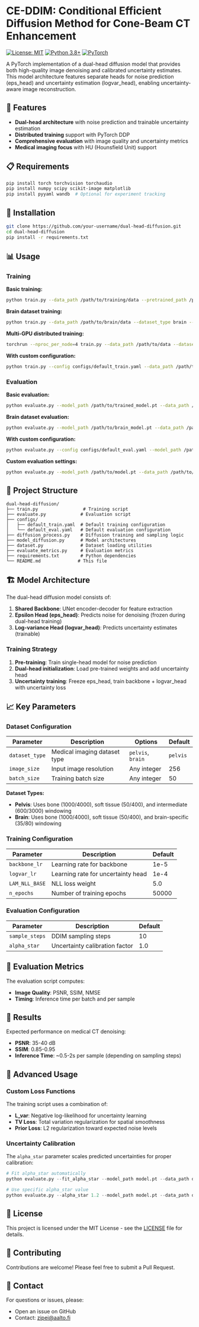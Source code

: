 # CE-DDIM: Conditional Efficient Diffusion Method for Cone-Beam CT Enhancement

[![License: MIT](https://img.shields.io/badge/License-MIT-yellow.svg)](https://opensource.org/licenses/MIT)
[![Python 3.8+](https://img.shields.io/badge/python-3.8+-blue.svg)](https://www.python.org/downloads/release/python-380/)
[![PyTorch](https://img.shields.io/badge/PyTorch-1.9+-red.svg)](https://pytorch.org/)

A PyTorch implementation of a dual-head diffusion model that provides both high-quality image denoising and calibrated uncertainty estimates. This model architecture features separate heads for noise prediction (eps_head) and uncertainty estimation (logvar_head), enabling uncertainty-aware image reconstruction.

## 🚀 Features

- **Dual-head architecture** with noise prediction and trainable uncertainty estimation
- **Distributed training** support with PyTorch DDP
- **Comprehensive evaluation** with image quality and uncertainty metrics
- **Medical imaging focus** with HU (Hounsfield Unit) support

## 📋 Requirements

```bash
pip install torch torchvision torchaudio
pip install numpy scipy scikit-image matplotlib
pip install pyyaml wandb  # Optional for experiment tracking
```

## 🔧 Installation

```bash
git clone https://github.com/your-username/dual-head-diffusion.git
cd dual-head-diffusion
pip install -r requirements.txt
```

## 📊 Usage

### Training

**Basic training:**
```bash
python train.py --data_path /path/to/training/data --pretrained_path /path/to/single_head_model.pt
```

**Brain dataset training:**
```bash
python train.py --data_path /path/to/brain/data --dataset_type brain --pretrained_path /path/to/model.pt
```

**Multi-GPU distributed training:**
```bash
torchrun --nproc_per_node=4 train.py --data_path /path/to/data --dataset_type pelvis --use_wandb --experiment_name my_experiment
```

**With custom configuration:**
```bash
python train.py --config configs/default_train.yaml --data_path /path/to/data --dataset_type brain
```

### Evaluation

**Basic evaluation:**
```bash
python evaluate.py --model_path /path/to/trained_model.pt --data_path /path/to/test/data
```

**Brain dataset evaluation:**
```bash
python evaluate.py --model_path /path/to/brain_model.pt --data_path /path/to/brain/data --dataset_type brain
```

**With custom configuration:**
```bash
python evaluate.py --config configs/default_eval.yaml --model_path /path/to/model.pt --data_path /path/to/data --dataset_type brain
```

**Custom evaluation settings:**
```bash
python evaluate.py --model_path /path/to/model.pt --data_path /path/to/data --dataset_type pelvis --sample_steps 20 --batch_size 10
```

## 📁 Project Structure

```
dual-head-diffusion/
├── train.py                 # Training script
├── evaluate.py             # Evaluation script
├── configs/
│   ├── default_train.yaml  # Default training configuration
│   └── default_eval.yaml   # Default evaluation configuration
├── diffusion_process.py    # Diffusion training and sampling logic
├── model_diffusion.py      # Model architectures
├── dataset.py              # Dataset loading utilities
├── evaluate_metrics.py     # Evaluation metrics
├── requirements.txt        # Python dependencies
└── README.md              # This file
```

## 🏗️ Model Architecture

The dual-head diffusion model consists of:

1. **Shared Backbone**: UNet encoder-decoder for feature extraction
2. **Epsilon Head (eps_head)**: Predicts noise for denoising (frozen during dual-head training)
3. **Log-variance Head (logvar_head)**: Predicts uncertainty estimates (trainable)

### Training Strategy

1. **Pre-training**: Train single-head model for noise prediction
2. **Dual-head initialization**: Load pre-trained weights and add uncertainty head
3. **Uncertainty training**: Freeze eps_head, train backbone + logvar_head with uncertainty loss

## 📈 Key Parameters

### Dataset Configuration

| Parameter | Description | Options | Default |
|-----------|-------------|---------|---------|
| `dataset_type` | Medical imaging dataset type | `pelvis`, `brain` | `pelvis` |
| `image_size` | Input image resolution | Any integer | 256 |
| `batch_size` | Training batch size | Any integer | 50 |

**Dataset Types:**
- **Pelvis**: Uses bone (1000/4000), soft tissue (50/400), and intermediate (600/3000) windowing
- **Brain**: Uses bone (1000/4000), soft tissue (50/400), and brain-specific (35/80) windowing

### Training Configuration

| Parameter | Description | Default |
|-----------|-------------|---------|
| `backbone_lr` | Learning rate for backbone | 1e-5 |
| `logvar_lr` | Learning rate for uncertainty head | 1e-4 |
| `LAM_NLL_BASE` | NLL loss weight | 5.0 |
| `n_epochs` | Number of training epochs | 50000 |

### Evaluation Configuration

| Parameter | Description | Default |
|-----------|-------------|---------|
| `sample_steps` | DDIM sampling steps | 10 |
| `alpha_star` | Uncertainty calibration factor | 1.0 |

## 🔬 Evaluation Metrics

The evaluation script computes:

- **Image Quality**: PSNR, SSIM, NMSE
- **Timing**: Inference time per batch and per sample

## 🎯 Results

Expected performance on medical CT denoising:
- **PSNR**: 35-40 dB
- **SSIM**: 0.85-0.95
- **Inference Time**: ~0.5-2s per sample (depending on sampling steps)

## 🔧 Advanced Usage

### Custom Loss Functions

The training script uses a combination of:
- **L_var**: Negative log-likelihood for uncertainty learning
- **TV Loss**: Total variation regularization for spatial smoothness
- **Prior Loss**: L2 regularization toward expected noise levels

### Uncertainty Calibration

The `alpha_star` parameter scales predicted uncertainties for proper calibration:
```python
# Fit alpha_star automatically
python evaluate.py --fit_alpha_star --model_path model.pt --data_path data/

# Use specific alpha_star value
python evaluate.py --alpha_star 1.2 --model_path model.pt --data_path data/
```

<!-- ## 📚 Citation

If you use this code in your research, please cite:

```bibtex
@article{your_paper_2024,
  title={Dual-Head Diffusion Models for Uncertainty-Aware Image Denoising},
  author={Your Name and Co-authors},
  journal={Your Journal},
  year={2024}
}
``` -->

## 📄 License

This project is licensed under the MIT License - see the [LICENSE](LICENSE) file for details.

## 🤝 Contributing

Contributions are welcome! Please feel free to submit a Pull Request.

## 📧 Contact

For questions or issues, please:
- Open an issue on GitHub
- Contact: zipei@aalto.fi